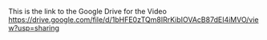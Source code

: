 This is the link to the Google Drive for the Video
https://drive.google.com/file/d/1bHFE0zTQm8IRrKibIOVAcB87dEI4iMVO/view?usp=sharing